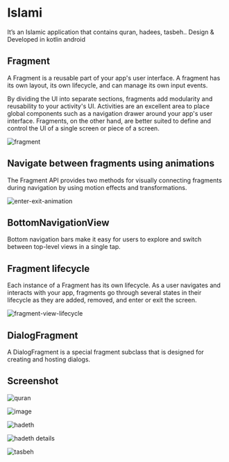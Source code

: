 
# Islami


It’s an Islamic application that contains quran, hadees, tasbeh.. Design & Developed in kotlin android

## Fragment

A Fragment is a reusable part of your app's user interface. A fragment has its own layout, its own lifecycle, and can manage its own input events.

By dividing the UI into separate sections, fragments add modularity and reusability to your activity's UI. Activities are an excellent area to place global components such as a navigation drawer around your app's user interface. Fragments, on the other hand, are better suited to define and control the UI of a single screen or piece of a screen.


![fragment](https://user-images.githubusercontent.com/121448708/211874885-eb2cb192-b940-4068-9019-5f3124f2018c.png)


## Navigate between fragments using animations

The Fragment API provides two methods for visually connecting fragments during navigation by using motion effects and transformations.

![enter-exit-animation](https://user-images.githubusercontent.com/121448708/211882893-e431a48d-618b-4a0f-8264-bb26b80ceff2.gif)



## BottomNavigationView

Bottom navigation bars make it easy for users to explore and switch between top-level views in a single tap.

## Fragment lifecycle

Each instance of a Fragment has its own lifecycle. As a user navigates and interacts with your app, fragments go through several states in their lifecycle as they are added, removed, and enter or exit the screen.


![fragment-view-lifecycle](https://user-images.githubusercontent.com/121448708/211875697-dead308a-19fb-4100-aed3-de9e26fdb389.png)


## DialogFragment

A DialogFragment is a special fragment subclass that is designed for creating and hosting dialogs.


## Screenshot


![quran](https://user-images.githubusercontent.com/121448708/211876131-b5a7d9d1-e9ff-4110-9f6a-db6a5947dd25.png)

![image](https://user-images.githubusercontent.com/121448708/211876597-5111f256-a46f-4894-81e0-da859a37cad4.png)

![hadeth](https://user-images.githubusercontent.com/121448708/211876737-dd211866-10ed-4199-9295-911c285acd02.png)

![hadeth details](https://user-images.githubusercontent.com/121448708/211876780-c6adc78a-5eae-4c48-9072-bc18663eb002.png)

![tasbeh](https://user-images.githubusercontent.com/121448708/211876818-c88fa3be-d52f-441f-8ec2-54b2ba0dea98.png)



